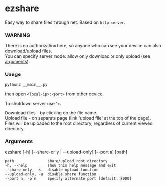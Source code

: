 # ezshare
Easy way to share files through net.
Based on ```http.server```.

### **WARNING**
There is no authorization here, so anyone who can see your device can also download/upload files.  
You can specify server mode: allow only download or only upload (see [arguments](#arguments)).

### Usage
    python3 __main__.py

then open ```<local-ip>:<port>``` from other device.

To shutdown server use ```^c```.

Download files - by clicking on the file name.  
Upload file - on separate page (link 'upload file' at the top of the page).  
Files will be uploaded to the root directory, regardless of current viewed directory.

### Arguments
ezshare [-h] [--share-only | --upload-only] [--port n] [path]

    path               share/upload root directory
    -h, --help         show this help message and exit
    --share-only, -s   disable upload function
    --upload-only, -u  disable share function
    --port n, -p n     Specify alternate port [default: 8000]
